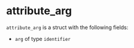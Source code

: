 <!-- This is an automatically generated file. Do not edit it manually. -->
# attribute_arg

`attribute_arg` is a struct with the following fields:

- `arg` of type `identifier`